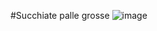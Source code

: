 #Succhiate palle grosse
![image](https://github.com/user-attachments/assets/20e30350-cdd6-442d-a2c7-7d0fa6826396)

